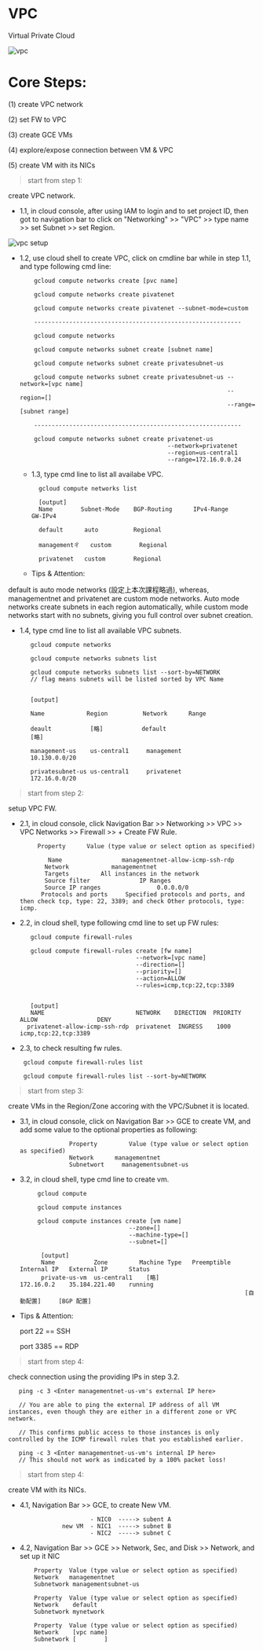 # VPC
Virtual Private Cloud

![vpc](https://cdn.qwiklabs.com/OBtRY37ZCmWiHi%2FHsG8XCSGDBfsuKk3IMJVgQscsg2E%3D)

# Core Steps:

(1) create VPC network

(2) set FW to VPC

(3) create GCE VMs

(4) explore/expose connection between VM & VPC

(5) create VM with its NICs

> start from step 1:

create VPC network.

* 1.1, in cloud console, after using IAM to login and to set project ID, then got to navigation bar to click on "Networking" >> "VPC" >> type name >> set Subnet >> set Region.

![vpc setup](https://cdn.qwiklabs.com/WEGrd5zpLB1JkgbtDzxadKeRAO%2FWkYpH5RKEfF%2Bxp%2FY%3D)

* 1.2, use cloud shell to create VPC, click on cmdline bar while in step 1.1, and type following cmd line:

          gcloud compute networks create [pvc name]
          
          gcloud compute networks create pivatenet
          
          gcloud compute networks create pivatenet --subnet-mode=custom
          
          -----------------------------------------------------------
          
          gcloud compute networks
          
          gcloud compute networks subnet create [subnet name]
          
          gcloud compute networks subnet create privatesubnet-us
          
          gcloud compute networks subnet create privatesubnet-us --network=[vpc name]
                                                                 --region=[]
                                                                 --range=[subnet range]
                                                                 
          -----------------------------------------------------------  
          
          gcloud compute networks subnet create privatenet-us
                                                --network=privatenet
                                                --region=us-central1
                                                --range=172.16.0.0.24
                                                
  * 1.3, type cmd line to list all availabe VPC.
  
          gcloud compute networks list
          
          [output]
          Name        Subnet-Mode    BGP-Routing      IPv4-Range       GW-IPv4
          
          default      auto          Regional
          
          managementㄔ   custom        Regional
          
          privatenet   custom        Regional
          
  * Tips & Attention:
  
default is auto mode networks (設定上本次課程略過), whereas, managementnet and privatenet are custom mode networks. Auto mode networks create subnets in each region automatically, while custom mode networks start with no subnets, giving you full control over subnet creation.
          
  * 1.4, type cmd line to list all available VPC subnets.  
  
           gcloud compute networks 
           
           gcloud compute networks subnets list
           
           gcloud compute networks subnets list --sort-by=NETWORK 
           // flag means subnets will be listed sorted by VPC Name
           
           
           [output]
           
           Name            Region          Network      Range
           
           deault           [略]           default
           [略]
           
           management-us    us-central1     management
           10.130.0.0/20
           
           privatesubnet-us us-central1     privatenet
           172.16.0.0/20
           
 > start from step 2:

setup VPC FW.     

* 2.1, in cloud console, click Navigation Bar >> Networking >> VPC >> VPC Networks >> Firewall >> + Create FW Rule.

           Property	     Value (type value or select option as specified)
           
              Name	               managementnet-allow-icmp-ssh-rdp
             Network	        managementnet
             Targets	     All instances in the network
             Source filter	            IP Ranges
             Source IP ranges	             0.0.0.0/0
            Protocols and ports     Specified protocols and ports, and then check tcp, type: 22, 3389; and check Other protocols, type: icmp.

 * 2.2, in cloud shell, type following cmd line to set up FW rules:
 
          gcloud compute firewall-rules 
 
          gcloud compute firewall-rules create [fw name]
                                        --network=[vpc name]
                                        --direction=[]
                                        --priority=[]
                                        --action=ALLOW
                                        --rules=icmp,tcp:22,tcp:3389
               
          
          [output]
          NAME                          NETWORK    DIRECTION  PRIORITY  ALLOW                 DENY
         privatenet-allow-icmp-ssh-rdp  privatenet  INGRESS    1000      icmp,tcp:22,tcp:3389
  
  * 2.3, to check resulting fw rules.
  
         gcloud compute firewall-rules list
         
         gcloud compute firewall-rules list --sort-by=NETWORK
         
         
 > start from step 3:

create VMs in the Region/Zone accoring with the VPC/Subnet it is located. 

* 3.1, in cloud console, click on Navigation Bar >> GCE to create VM, and add some value to the optional properties as following:


                    Property	     Value (type value or select option as specified)
                    Network	     managementnet
                    Subnetwort     managementsubnet-us

* 3.2, in cloud shell, type cmd line to create vm.

           gcloud compute
           
           gcloud compute instances
           
           gcloud compute instances create [vm name]
                                     --zone=[]
                                     --machine-type=[]
                                     --subnet=[]
                                     
            [output]
            Name           Zone         Machine Type   Preemptible   Internal IP   External IP      Status
            private-us-vm  us-central1    [略]                        172.16.0.2    35.184.221.40    running
                                                                      [自動配置]     [BGP 配置]

* Tips & Attention:

    port 22 == SSH
    
    port 3385 == RDP 


> start from step 4:

check connection using the providing IPs in step 3.2.

       ping -c 3 <Enter managementnet-us-vm's external IP here>
       
       // You are able to ping the external IP address of all VM instances, even though they are either in a different zone or VPC network. 
       
       // This confirms public access to those instances is only controlled by the ICMP firewall rules that you established earlier.
       
       ping -c 3 <Enter managementnet-us-vm's internal IP here>
       // This should not work as indicated by a 100% packet loss!
       
 > start from step 4:

create VM with its NICs.

* 4.1, Navigation Bar >> GCE, to create New VM.

                      
                          - NIC0  -----> subent A
                  new VM  - NIC1  -----> subnet B
                          - NIC2  -----> subnet C
                          
  
* 4.2, Navigation Bar >> GCE >> Network, Sec, and Disk >> Network, and set up it NIC
  
                 
          Property	Value (type value or select option as specified)
          Network	managementnet
          Subnetwork managementsubnet-us
          
          Property	Value (type value or select option as specified)
          Network	 default
          Subnetwork mynetwork
          
          Property	Value (type value or select option as specified)
          Network	 [vpc name]
          Subnetwork [        ]
          
          

